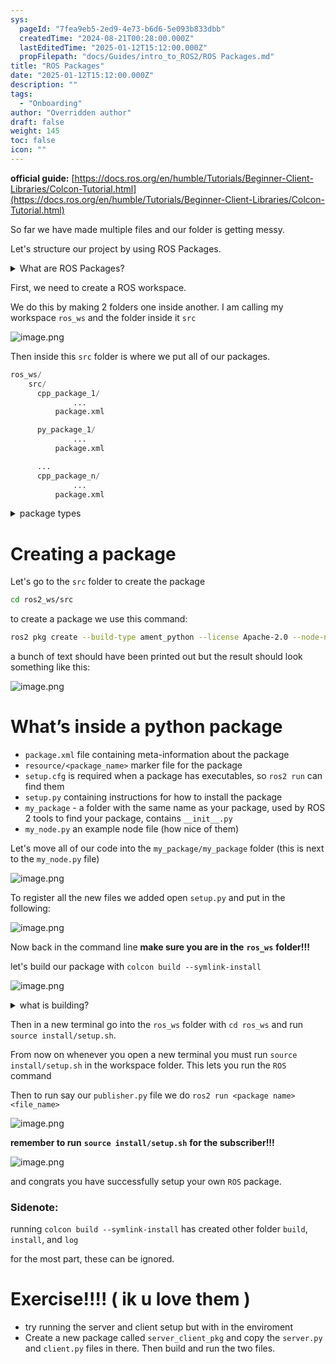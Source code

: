 ```yaml
---
sys:
  pageId: "7fea9eb5-2ed9-4e73-b6d6-5e093b833dbb"
  createdTime: "2024-08-21T00:28:00.000Z"
  lastEditedTime: "2025-01-12T15:12:00.000Z"
  propFilepath: "docs/Guides/intro_to_ROS2/ROS Packages.md"
title: "ROS Packages"
date: "2025-01-12T15:12:00.000Z"
description: ""
tags:
  - "Onboarding"
author: "Overridden author"
draft: false
weight: 145
toc: false
icon: ""
---
```


**official guide:** [https://docs.ros.org/en/humble/Tutorials/Beginner-Client-Libraries/Colcon-Tutorial.html](https://docs.ros.org/en/humble/Tutorials/Beginner-Client-Libraries/Colcon-Tutorial.html)

So far we have made multiple files and our folder is getting messy.

Let's structure our project by using ROS Packages.

<details>

<summary>What are ROS Packages?</summary>

ROS Packages are, as the name implies, packages of code that are highly sharable between ROS developers.

They consist of a folder, `package.xml` file, and source code

```python
      cpp_package_1/
		      ... imagine much code files here ..
          package.xml
```

</details>

First, we need to create a ROS workspace.

We do this by making 2 folders one inside another. I am calling my workspace `ros_ws` and the folder inside it `src`

![image.png](https://prod-files-secure.s3.us-west-2.amazonaws.com/d518164a-d88e-44d1-a4ee-3adb3bd8bce0/70706947-fd18-4537-a67b-e12946812d31/image.png?X-Amz-Algorithm=AWS4-HMAC-SHA256&X-Amz-Content-Sha256=UNSIGNED-PAYLOAD&X-Amz-Credential=ASIAZI2LB4663N5FWSPZ%2F20250319%2Fus-west-2%2Fs3%2Faws4_request&X-Amz-Date=20250319T090847Z&X-Amz-Expires=3600&X-Amz-Security-Token=IQoJb3JpZ2luX2VjEBkaCXVzLXdlc3QtMiJHMEUCIQCEuHjqwlQa%2F5bk7Tu%2F2i8Rz2n1y4kiRCxJkUlF22hqAgIgZm9BH%2F7v8bC%2FvEarj9GldSdytNVwX0RD6MeuCqhkHggq%2FwMIchAAGgw2Mzc0MjMxODM4MDUiDGIfA8eNvwJF%2BQM59ircAxzpV2cjLbM1%2FRknEmZR2UEuHzTfvnysCdCODkuymQBTBnCcvSWqOWB%2F0AcPDvebXKB53wRtu7hg4CQkvUvSPh86LJzp6nq4hPxIni%2BUgopIHBGPQ1E3VVyX1ZjlHxi4prB%2BKrBkdXQR%2BVPvYlQUoSYO2k5U8nnkkwIj%2BpkYPw%2FgcLjZzCtKzfrVC61NrTY0lXHCqPmPTC%2BZO%2BxgxesLKAzGzA%2FZZLfsiLgNrb8L74s0t4%2BSpjhQfIIeECnjgnR2Mn6HeTCbMWJXxoXxPoa31wzDcxf1Q0%2FQJZn391YCc0fmCn7LdsiUuj5%2FEXUG6NReKcbydD4K73lgYDuzAgtgNv04G2%2BmXoUoicK1Jix7dh7chPlJYRwqtzE7i8IhGSy7yGtzTBK7VWM2SZbx2OSKoW3ZvvyJ%2BNUPAVe7cjyRFjhowb7O1piZULLC5xXehrkasbbr%2BnqYkijYvlkC0zLBo%2BujKLaDt%2BN6B6QUerl9hW5m6y8SmY5JaPN1URqsr9LztMhFRsxjLN%2Bf9iECua0CQ%2FUjQeXdrAOT%2F4xz43qxewWoDoR4KWuwGK4qC0mu9d6JjCGsEzkS647w48npPm8ohy%2FEUrlyE0dpYsb3I69YihvRthv6RJ653m1%2Frmf2MPuB6r4GOqUB1DCpCpTE9WNF8GxPpEhGhInDqEe2WCcasDuQozGPq%2BsFMGJHte68%2FzkM0Ntv2fnLIn6i5qgvukK3Dg6ZMHpx5cBMxDRSQwVYJD%2Fsxxe%2Btu%2BCfhb96lXZivzQpJoB7ZzsFgTuompB%2FvDDPtMimdm0lnXQVU0n7NHwOsVlM0c5rSELBPL%2B8qW1Zg82%2Farzrfl89fp86X8GXPL%2FzWWavc8lREVm0D6c&X-Amz-Signature=4cb6d93a3dbd570be44fd243d0e2ac815a4bb564aab2f00f284cb68f5f59a713&X-Amz-SignedHeaders=host&x-id=GetObject)

Then inside this `src` folder is where we put all of our packages.

```python
ros_ws/
    src/
      cpp_package_1/
		      ...
          package.xml

      py_package_1/
		      ...
          package.xml

      ...
      cpp_package_n/
		      ...
          package.xml

```

<details>

<summary>package types</summary>

packages can be either `C++` or python.

the intern file structure is different for each but for this guide we will stick to creating python packages

</details>

# Creating a package

Let's go to the `src` folder to create the package

```bash
cd ros2_ws/src
```

to create a package we use this command:

```bash
ros2 pkg create --build-type ament_python --license Apache-2.0 --node-name my_node my_package
```

a bunch of text should have been printed out but the result should look something like this:

![image.png](https://prod-files-secure.s3.us-west-2.amazonaws.com/d518164a-d88e-44d1-a4ee-3adb3bd8bce0/e6cf1e3f-8512-4a3e-b131-079f800bf3e8/image.png?X-Amz-Algorithm=AWS4-HMAC-SHA256&X-Amz-Content-Sha256=UNSIGNED-PAYLOAD&X-Amz-Credential=ASIAZI2LB4663N5FWSPZ%2F20250319%2Fus-west-2%2Fs3%2Faws4_request&X-Amz-Date=20250319T090847Z&X-Amz-Expires=3600&X-Amz-Security-Token=IQoJb3JpZ2luX2VjEBkaCXVzLXdlc3QtMiJHMEUCIQCEuHjqwlQa%2F5bk7Tu%2F2i8Rz2n1y4kiRCxJkUlF22hqAgIgZm9BH%2F7v8bC%2FvEarj9GldSdytNVwX0RD6MeuCqhkHggq%2FwMIchAAGgw2Mzc0MjMxODM4MDUiDGIfA8eNvwJF%2BQM59ircAxzpV2cjLbM1%2FRknEmZR2UEuHzTfvnysCdCODkuymQBTBnCcvSWqOWB%2F0AcPDvebXKB53wRtu7hg4CQkvUvSPh86LJzp6nq4hPxIni%2BUgopIHBGPQ1E3VVyX1ZjlHxi4prB%2BKrBkdXQR%2BVPvYlQUoSYO2k5U8nnkkwIj%2BpkYPw%2FgcLjZzCtKzfrVC61NrTY0lXHCqPmPTC%2BZO%2BxgxesLKAzGzA%2FZZLfsiLgNrb8L74s0t4%2BSpjhQfIIeECnjgnR2Mn6HeTCbMWJXxoXxPoa31wzDcxf1Q0%2FQJZn391YCc0fmCn7LdsiUuj5%2FEXUG6NReKcbydD4K73lgYDuzAgtgNv04G2%2BmXoUoicK1Jix7dh7chPlJYRwqtzE7i8IhGSy7yGtzTBK7VWM2SZbx2OSKoW3ZvvyJ%2BNUPAVe7cjyRFjhowb7O1piZULLC5xXehrkasbbr%2BnqYkijYvlkC0zLBo%2BujKLaDt%2BN6B6QUerl9hW5m6y8SmY5JaPN1URqsr9LztMhFRsxjLN%2Bf9iECua0CQ%2FUjQeXdrAOT%2F4xz43qxewWoDoR4KWuwGK4qC0mu9d6JjCGsEzkS647w48npPm8ohy%2FEUrlyE0dpYsb3I69YihvRthv6RJ653m1%2Frmf2MPuB6r4GOqUB1DCpCpTE9WNF8GxPpEhGhInDqEe2WCcasDuQozGPq%2BsFMGJHte68%2FzkM0Ntv2fnLIn6i5qgvukK3Dg6ZMHpx5cBMxDRSQwVYJD%2Fsxxe%2Btu%2BCfhb96lXZivzQpJoB7ZzsFgTuompB%2FvDDPtMimdm0lnXQVU0n7NHwOsVlM0c5rSELBPL%2B8qW1Zg82%2Farzrfl89fp86X8GXPL%2FzWWavc8lREVm0D6c&X-Amz-Signature=fef17d5a19fc5e585a7db114da9604b443fea80e9216f5d6b72eb7718d434ebc&X-Amz-SignedHeaders=host&x-id=GetObject)

# What’s inside a python package

- `package.xml` file containing meta-information about the package
- `resource/<package_name>` marker file for the package
- `setup.cfg` is required when a package has executables, so `ros2 run` can find them
- `setup.py` containing instructions for how to install the package
- `my_package` - a folder with the same name as your package, used by ROS 2 tools to find your package, contains `__init__.py`
- `my_node.py` an example node file (how nice of them)

Let's move all of our code into the `my_package/my_package` folder (this is next to the `my_node.py` file)

![image.png](https://prod-files-secure.s3.us-west-2.amazonaws.com/d518164a-d88e-44d1-a4ee-3adb3bd8bce0/9ce58f11-0da9-4d3e-b86d-506a9685d378/image.png?X-Amz-Algorithm=AWS4-HMAC-SHA256&X-Amz-Content-Sha256=UNSIGNED-PAYLOAD&X-Amz-Credential=ASIAZI2LB4663N5FWSPZ%2F20250319%2Fus-west-2%2Fs3%2Faws4_request&X-Amz-Date=20250319T090847Z&X-Amz-Expires=3600&X-Amz-Security-Token=IQoJb3JpZ2luX2VjEBkaCXVzLXdlc3QtMiJHMEUCIQCEuHjqwlQa%2F5bk7Tu%2F2i8Rz2n1y4kiRCxJkUlF22hqAgIgZm9BH%2F7v8bC%2FvEarj9GldSdytNVwX0RD6MeuCqhkHggq%2FwMIchAAGgw2Mzc0MjMxODM4MDUiDGIfA8eNvwJF%2BQM59ircAxzpV2cjLbM1%2FRknEmZR2UEuHzTfvnysCdCODkuymQBTBnCcvSWqOWB%2F0AcPDvebXKB53wRtu7hg4CQkvUvSPh86LJzp6nq4hPxIni%2BUgopIHBGPQ1E3VVyX1ZjlHxi4prB%2BKrBkdXQR%2BVPvYlQUoSYO2k5U8nnkkwIj%2BpkYPw%2FgcLjZzCtKzfrVC61NrTY0lXHCqPmPTC%2BZO%2BxgxesLKAzGzA%2FZZLfsiLgNrb8L74s0t4%2BSpjhQfIIeECnjgnR2Mn6HeTCbMWJXxoXxPoa31wzDcxf1Q0%2FQJZn391YCc0fmCn7LdsiUuj5%2FEXUG6NReKcbydD4K73lgYDuzAgtgNv04G2%2BmXoUoicK1Jix7dh7chPlJYRwqtzE7i8IhGSy7yGtzTBK7VWM2SZbx2OSKoW3ZvvyJ%2BNUPAVe7cjyRFjhowb7O1piZULLC5xXehrkasbbr%2BnqYkijYvlkC0zLBo%2BujKLaDt%2BN6B6QUerl9hW5m6y8SmY5JaPN1URqsr9LztMhFRsxjLN%2Bf9iECua0CQ%2FUjQeXdrAOT%2F4xz43qxewWoDoR4KWuwGK4qC0mu9d6JjCGsEzkS647w48npPm8ohy%2FEUrlyE0dpYsb3I69YihvRthv6RJ653m1%2Frmf2MPuB6r4GOqUB1DCpCpTE9WNF8GxPpEhGhInDqEe2WCcasDuQozGPq%2BsFMGJHte68%2FzkM0Ntv2fnLIn6i5qgvukK3Dg6ZMHpx5cBMxDRSQwVYJD%2Fsxxe%2Btu%2BCfhb96lXZivzQpJoB7ZzsFgTuompB%2FvDDPtMimdm0lnXQVU0n7NHwOsVlM0c5rSELBPL%2B8qW1Zg82%2Farzrfl89fp86X8GXPL%2FzWWavc8lREVm0D6c&X-Amz-Signature=d2c729e59b419631cb0154a3369ea17f64f792c780e40bc8c8393a9a27a16ccb&X-Amz-SignedHeaders=host&x-id=GetObject)

To register all the new files we added open `setup.py` and put in the following:

![image.png](https://prod-files-secure.s3.us-west-2.amazonaws.com/d518164a-d88e-44d1-a4ee-3adb3bd8bce0/1cd7c262-4cae-4496-9d75-c178537d24a2/image.png?X-Amz-Algorithm=AWS4-HMAC-SHA256&X-Amz-Content-Sha256=UNSIGNED-PAYLOAD&X-Amz-Credential=ASIAZI2LB4663N5FWSPZ%2F20250319%2Fus-west-2%2Fs3%2Faws4_request&X-Amz-Date=20250319T090847Z&X-Amz-Expires=3600&X-Amz-Security-Token=IQoJb3JpZ2luX2VjEBkaCXVzLXdlc3QtMiJHMEUCIQCEuHjqwlQa%2F5bk7Tu%2F2i8Rz2n1y4kiRCxJkUlF22hqAgIgZm9BH%2F7v8bC%2FvEarj9GldSdytNVwX0RD6MeuCqhkHggq%2FwMIchAAGgw2Mzc0MjMxODM4MDUiDGIfA8eNvwJF%2BQM59ircAxzpV2cjLbM1%2FRknEmZR2UEuHzTfvnysCdCODkuymQBTBnCcvSWqOWB%2F0AcPDvebXKB53wRtu7hg4CQkvUvSPh86LJzp6nq4hPxIni%2BUgopIHBGPQ1E3VVyX1ZjlHxi4prB%2BKrBkdXQR%2BVPvYlQUoSYO2k5U8nnkkwIj%2BpkYPw%2FgcLjZzCtKzfrVC61NrTY0lXHCqPmPTC%2BZO%2BxgxesLKAzGzA%2FZZLfsiLgNrb8L74s0t4%2BSpjhQfIIeECnjgnR2Mn6HeTCbMWJXxoXxPoa31wzDcxf1Q0%2FQJZn391YCc0fmCn7LdsiUuj5%2FEXUG6NReKcbydD4K73lgYDuzAgtgNv04G2%2BmXoUoicK1Jix7dh7chPlJYRwqtzE7i8IhGSy7yGtzTBK7VWM2SZbx2OSKoW3ZvvyJ%2BNUPAVe7cjyRFjhowb7O1piZULLC5xXehrkasbbr%2BnqYkijYvlkC0zLBo%2BujKLaDt%2BN6B6QUerl9hW5m6y8SmY5JaPN1URqsr9LztMhFRsxjLN%2Bf9iECua0CQ%2FUjQeXdrAOT%2F4xz43qxewWoDoR4KWuwGK4qC0mu9d6JjCGsEzkS647w48npPm8ohy%2FEUrlyE0dpYsb3I69YihvRthv6RJ653m1%2Frmf2MPuB6r4GOqUB1DCpCpTE9WNF8GxPpEhGhInDqEe2WCcasDuQozGPq%2BsFMGJHte68%2FzkM0Ntv2fnLIn6i5qgvukK3Dg6ZMHpx5cBMxDRSQwVYJD%2Fsxxe%2Btu%2BCfhb96lXZivzQpJoB7ZzsFgTuompB%2FvDDPtMimdm0lnXQVU0n7NHwOsVlM0c5rSELBPL%2B8qW1Zg82%2Farzrfl89fp86X8GXPL%2FzWWavc8lREVm0D6c&X-Amz-Signature=af42e08fc9e308e7e58a475d15976c2c10a3604aa88857d44c057c888b1fc5b0&X-Amz-SignedHeaders=host&x-id=GetObject)

Now back in the command line **make sure you are in the** **`ros_ws`** **folder!!!**

let's build our package with `colcon build --symlink-install`

![image.png](https://prod-files-secure.s3.us-west-2.amazonaws.com/d518164a-d88e-44d1-a4ee-3adb3bd8bce0/2f2a0d27-b173-48fd-b189-5f5c0ce65619/image.png?X-Amz-Algorithm=AWS4-HMAC-SHA256&X-Amz-Content-Sha256=UNSIGNED-PAYLOAD&X-Amz-Credential=ASIAZI2LB4663N5FWSPZ%2F20250319%2Fus-west-2%2Fs3%2Faws4_request&X-Amz-Date=20250319T090847Z&X-Amz-Expires=3600&X-Amz-Security-Token=IQoJb3JpZ2luX2VjEBkaCXVzLXdlc3QtMiJHMEUCIQCEuHjqwlQa%2F5bk7Tu%2F2i8Rz2n1y4kiRCxJkUlF22hqAgIgZm9BH%2F7v8bC%2FvEarj9GldSdytNVwX0RD6MeuCqhkHggq%2FwMIchAAGgw2Mzc0MjMxODM4MDUiDGIfA8eNvwJF%2BQM59ircAxzpV2cjLbM1%2FRknEmZR2UEuHzTfvnysCdCODkuymQBTBnCcvSWqOWB%2F0AcPDvebXKB53wRtu7hg4CQkvUvSPh86LJzp6nq4hPxIni%2BUgopIHBGPQ1E3VVyX1ZjlHxi4prB%2BKrBkdXQR%2BVPvYlQUoSYO2k5U8nnkkwIj%2BpkYPw%2FgcLjZzCtKzfrVC61NrTY0lXHCqPmPTC%2BZO%2BxgxesLKAzGzA%2FZZLfsiLgNrb8L74s0t4%2BSpjhQfIIeECnjgnR2Mn6HeTCbMWJXxoXxPoa31wzDcxf1Q0%2FQJZn391YCc0fmCn7LdsiUuj5%2FEXUG6NReKcbydD4K73lgYDuzAgtgNv04G2%2BmXoUoicK1Jix7dh7chPlJYRwqtzE7i8IhGSy7yGtzTBK7VWM2SZbx2OSKoW3ZvvyJ%2BNUPAVe7cjyRFjhowb7O1piZULLC5xXehrkasbbr%2BnqYkijYvlkC0zLBo%2BujKLaDt%2BN6B6QUerl9hW5m6y8SmY5JaPN1URqsr9LztMhFRsxjLN%2Bf9iECua0CQ%2FUjQeXdrAOT%2F4xz43qxewWoDoR4KWuwGK4qC0mu9d6JjCGsEzkS647w48npPm8ohy%2FEUrlyE0dpYsb3I69YihvRthv6RJ653m1%2Frmf2MPuB6r4GOqUB1DCpCpTE9WNF8GxPpEhGhInDqEe2WCcasDuQozGPq%2BsFMGJHte68%2FzkM0Ntv2fnLIn6i5qgvukK3Dg6ZMHpx5cBMxDRSQwVYJD%2Fsxxe%2Btu%2BCfhb96lXZivzQpJoB7ZzsFgTuompB%2FvDDPtMimdm0lnXQVU0n7NHwOsVlM0c5rSELBPL%2B8qW1Zg82%2Farzrfl89fp86X8GXPL%2FzWWavc8lREVm0D6c&X-Amz-Signature=d4bec68f56c3ea886f440422f2f0c81728f531af26c6fb88ee111254fd3ba534&X-Amz-SignedHeaders=host&x-id=GetObject)

<details>

<summary>what is building?</summary>

if you are a CS major at Rose-Hulman you will learn the answer to this in CSSE132

but TLDR; is it combines all the code files into one program that can be run easily 

</details>

Then in a new terminal go into the `ros_ws` folder with `cd ros_ws` and run `source install/setup.sh`. 

From now on whenever you open a new terminal you must run `source install/setup.sh` in the workspace folder. This lets you run the `ROS` command

Then to run say our `publisher.py` file we do `ros2 run <package name> <file_name>`

![image.png](https://prod-files-secure.s3.us-west-2.amazonaws.com/d518164a-d88e-44d1-a4ee-3adb3bd8bce0/4f4b1219-3a44-4632-aa0a-ce3471699f59/image.png?X-Amz-Algorithm=AWS4-HMAC-SHA256&X-Amz-Content-Sha256=UNSIGNED-PAYLOAD&X-Amz-Credential=ASIAZI2LB4663N5FWSPZ%2F20250319%2Fus-west-2%2Fs3%2Faws4_request&X-Amz-Date=20250319T090847Z&X-Amz-Expires=3600&X-Amz-Security-Token=IQoJb3JpZ2luX2VjEBkaCXVzLXdlc3QtMiJHMEUCIQCEuHjqwlQa%2F5bk7Tu%2F2i8Rz2n1y4kiRCxJkUlF22hqAgIgZm9BH%2F7v8bC%2FvEarj9GldSdytNVwX0RD6MeuCqhkHggq%2FwMIchAAGgw2Mzc0MjMxODM4MDUiDGIfA8eNvwJF%2BQM59ircAxzpV2cjLbM1%2FRknEmZR2UEuHzTfvnysCdCODkuymQBTBnCcvSWqOWB%2F0AcPDvebXKB53wRtu7hg4CQkvUvSPh86LJzp6nq4hPxIni%2BUgopIHBGPQ1E3VVyX1ZjlHxi4prB%2BKrBkdXQR%2BVPvYlQUoSYO2k5U8nnkkwIj%2BpkYPw%2FgcLjZzCtKzfrVC61NrTY0lXHCqPmPTC%2BZO%2BxgxesLKAzGzA%2FZZLfsiLgNrb8L74s0t4%2BSpjhQfIIeECnjgnR2Mn6HeTCbMWJXxoXxPoa31wzDcxf1Q0%2FQJZn391YCc0fmCn7LdsiUuj5%2FEXUG6NReKcbydD4K73lgYDuzAgtgNv04G2%2BmXoUoicK1Jix7dh7chPlJYRwqtzE7i8IhGSy7yGtzTBK7VWM2SZbx2OSKoW3ZvvyJ%2BNUPAVe7cjyRFjhowb7O1piZULLC5xXehrkasbbr%2BnqYkijYvlkC0zLBo%2BujKLaDt%2BN6B6QUerl9hW5m6y8SmY5JaPN1URqsr9LztMhFRsxjLN%2Bf9iECua0CQ%2FUjQeXdrAOT%2F4xz43qxewWoDoR4KWuwGK4qC0mu9d6JjCGsEzkS647w48npPm8ohy%2FEUrlyE0dpYsb3I69YihvRthv6RJ653m1%2Frmf2MPuB6r4GOqUB1DCpCpTE9WNF8GxPpEhGhInDqEe2WCcasDuQozGPq%2BsFMGJHte68%2FzkM0Ntv2fnLIn6i5qgvukK3Dg6ZMHpx5cBMxDRSQwVYJD%2Fsxxe%2Btu%2BCfhb96lXZivzQpJoB7ZzsFgTuompB%2FvDDPtMimdm0lnXQVU0n7NHwOsVlM0c5rSELBPL%2B8qW1Zg82%2Farzrfl89fp86X8GXPL%2FzWWavc8lREVm0D6c&X-Amz-Signature=77a8bc724777575bf0393fe31f182fc7350e65aed77078af498ab101f98b9b5d&X-Amz-SignedHeaders=host&x-id=GetObject)

**remember to run** **`source install/setup.sh`** **for the subscriber!!!**

![image.png](https://prod-files-secure.s3.us-west-2.amazonaws.com/d518164a-d88e-44d1-a4ee-3adb3bd8bce0/02121119-dad4-49ec-8356-c956108b4243/image.png?X-Amz-Algorithm=AWS4-HMAC-SHA256&X-Amz-Content-Sha256=UNSIGNED-PAYLOAD&X-Amz-Credential=ASIAZI2LB4663N5FWSPZ%2F20250319%2Fus-west-2%2Fs3%2Faws4_request&X-Amz-Date=20250319T090847Z&X-Amz-Expires=3600&X-Amz-Security-Token=IQoJb3JpZ2luX2VjEBkaCXVzLXdlc3QtMiJHMEUCIQCEuHjqwlQa%2F5bk7Tu%2F2i8Rz2n1y4kiRCxJkUlF22hqAgIgZm9BH%2F7v8bC%2FvEarj9GldSdytNVwX0RD6MeuCqhkHggq%2FwMIchAAGgw2Mzc0MjMxODM4MDUiDGIfA8eNvwJF%2BQM59ircAxzpV2cjLbM1%2FRknEmZR2UEuHzTfvnysCdCODkuymQBTBnCcvSWqOWB%2F0AcPDvebXKB53wRtu7hg4CQkvUvSPh86LJzp6nq4hPxIni%2BUgopIHBGPQ1E3VVyX1ZjlHxi4prB%2BKrBkdXQR%2BVPvYlQUoSYO2k5U8nnkkwIj%2BpkYPw%2FgcLjZzCtKzfrVC61NrTY0lXHCqPmPTC%2BZO%2BxgxesLKAzGzA%2FZZLfsiLgNrb8L74s0t4%2BSpjhQfIIeECnjgnR2Mn6HeTCbMWJXxoXxPoa31wzDcxf1Q0%2FQJZn391YCc0fmCn7LdsiUuj5%2FEXUG6NReKcbydD4K73lgYDuzAgtgNv04G2%2BmXoUoicK1Jix7dh7chPlJYRwqtzE7i8IhGSy7yGtzTBK7VWM2SZbx2OSKoW3ZvvyJ%2BNUPAVe7cjyRFjhowb7O1piZULLC5xXehrkasbbr%2BnqYkijYvlkC0zLBo%2BujKLaDt%2BN6B6QUerl9hW5m6y8SmY5JaPN1URqsr9LztMhFRsxjLN%2Bf9iECua0CQ%2FUjQeXdrAOT%2F4xz43qxewWoDoR4KWuwGK4qC0mu9d6JjCGsEzkS647w48npPm8ohy%2FEUrlyE0dpYsb3I69YihvRthv6RJ653m1%2Frmf2MPuB6r4GOqUB1DCpCpTE9WNF8GxPpEhGhInDqEe2WCcasDuQozGPq%2BsFMGJHte68%2FzkM0Ntv2fnLIn6i5qgvukK3Dg6ZMHpx5cBMxDRSQwVYJD%2Fsxxe%2Btu%2BCfhb96lXZivzQpJoB7ZzsFgTuompB%2FvDDPtMimdm0lnXQVU0n7NHwOsVlM0c5rSELBPL%2B8qW1Zg82%2Farzrfl89fp86X8GXPL%2FzWWavc8lREVm0D6c&X-Amz-Signature=adc154290714f7f0744216a3bf0f3536661594f845063f3f0d7758fffe1c322e&X-Amz-SignedHeaders=host&x-id=GetObject)

and congrats you have successfully setup your own `ROS` package.

### Sidenote:

running `colcon build --symlink-install` has created other folder `build`, `install`, and `log`

for the most part, these can be ignored.

# Exercise!!!! ( ik u love them )

- try running the server and client setup but with in the enviroment
- Create a new package called `server_client_pkg` and copy the `server.py` and `client.py` files in there. Then build and run the two files.
